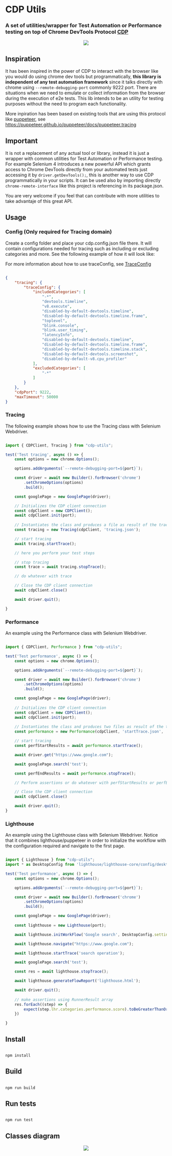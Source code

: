 # CDP Utils

### A set of utilities/wrapper for Test Automation or Performance testing on top of Chrome DevTools Protocol [CDP](https://chromedevtools.github.io/devtools-protocol/)

<p align="center">
  <img src="images/Basic-Diagram.png" />
</p>

## Inspiration

It has been inspired in the power of CDP to interact with the browser like you would do using chrome dev tools but programmatically, **this library is independent of any test automation framework** since it talks directly with chrome using `--remote-debugging-port` commonly 9222 port.  There are situations when we need to emulate or collect information from the browser during the execution of e2e tests.  This lib intends to be an utility for testing purposes without the need to program each functionality.

More inpiration has been based on existing tools that are using this protocol like [puppeteer](https://github.com/puppeteer/puppeteer), see https://puppeteer.github.io/puppeteer/docs/puppeteer.tracing

## Important

It is not a replacement of any actual tool or library, instead it is just a wrapper with common utilities for Test Automation or Performance testing. For example Selenium 4 introduces a new powerful API which grants access to Chrome DevTools directly from your automated tests just accessing it by `driver.getDevTools();`, this is another way to use CDP programmatically in your scripts.  It can be used also by importing directly `chrome-remote-interface` like this project is referencing in its package.json. 

You are very welcome if you feel that can contribute with more utilities to take advantaje of this great API.

## Usage

### Config (Only required for Tracing domain)

Create a config folder and place your cdp.config.json file there.  It will contain configurations needed for tracing such as including or excluding categories and more.  See the following example of how it will look like:

For more information about how to use traceConfig, see [TraceConfig](https://chromedevtools.github.io/devtools-protocol/tot/Tracing/#type-TraceConfig)

```json

{
    "tracing": {
        "traceConfig": {
            "includedCategories": [
                "-*",
                "devtools.timeline",
                "v8.execute",
                "disabled-by-default-devtools.timeline",
                "disabled-by-default-devtools.timeline.frame",
                "toplevel",
                "blink.console",
                "blink.user_timing",
                "latencyInfo",
                "disabled-by-default-devtools.timeline",
                "disabled-by-default-devtools.timeline.frame",
                "disabled-by-default-devtools.timeline.stack",
                "disabled-by-default-devtools.screenshot",
                "disabled-by-default-v8.cpu_profiler"
            ],
            "excludedCategories": [
                "-*"
            ]
        }
    },
    "cdpPort": 9222,
    "maxTimeout": 50000
}

```


### Tracing

The following example shows how to use the Tracing class with Selenium Webdriver.

```js

import { CDPClient, Tracing } from "cdp-utils";

test('Test tracing', async () => {
    const options = new chrome.Options();

    options.addArguments(`--remote-debugging-port=${port}`);

    const driver = await new Builder().forBrowser('chrome')
        .setChromeOptions(options)
        .build();

    const googlePage = new GooglePage(driver);

    // Initializes the CDP client connection
    const cdpClient = new CDPClient();
    await cdpClient.init(port);
    
    // Instantiates the class and produces a file as result of the trace
    const tracing = new Tracing(cdpClient, 'tracing.json');

    // start tracing
    await tracing.startTrace();

    // here you perform your test steps

    // stop tracing
    const trace = await tracing.stopTrace();

    // do whatever with trace

    // Close the CDP client connection
    await cdpClient.close()

    await driver.quit();

}

```

### Performance

An example using the Performance class with Selenium Webdriver.

```js

import { CDPClient, Performance } from "cdp-utils";

test('Test performance', async () => {
    const options = new chrome.Options();

    options.addArguments(`--remote-debugging-port=${port}`);

    const driver = await new Builder().forBrowser('chrome')
        .setChromeOptions(options)
        .build();

    const googlePage = new GooglePage(driver);
    
    // Initializes the CDP client connection
    const cdpClient = new CDPClient();
    await cdpClient.init(port);
    
    // Instantiates the class and produces two files as result of the trace
    const performance = new Performance(cdpClient, 'startTrace.json', 'endTrace.json');

    // start tracing
    const perfStartResults = await performance.startTrace();

    await driver.get("https://www.google.com");

    await googlePage.search('test');

    const perfEndResults = await performance.stopTrace();

    // Perform assertions or do whatever with perfStartResults or perfEndResults

    // Close the CDP client connection
    await cdpClient.close()

    await driver.quit();
}

```

### Lighthouse

An example using the Lighthouse class with Selenium Webdriver.  Notice that it combines lighthouse/puppeteer in order to initialize the workflow with the configuration required and navigate to the first page.

```js

import { Lighthouse } from "cdp-utils";
import * as DesktopConfig from 'lighthouse/lighthouse-core/config/desktop-config.js';

test('Test performance', async () => {
    const options = new chrome.Options();

    options.addArguments(`--remote-debugging-port=${port}`);

    const driver = await new Builder().forBrowser('chrome')
        .setChromeOptions(options)
        .build();

    const googlePage = new GooglePage(driver);
    
    const lighthouse = new Lighthouse(port);

    await lighthouse.initWorkFlow('Google search', DesktopConfig.settings);

    await lighthouse.navigate("https://www.google.com");

    await lighthouse.startTrace('search operation');

    await googlePage.search('test');

    const res = await lighthouse.stopTrace();

    await lighthouse.generateFlowReport('lighthouse.html');

    await driver.quit();
    
    // make assertions using RunnerResult array
    res.forEach((step) => {
        expect(step.lhr.categories.performance.score).toBeGreaterThanOrEqual(0.8);
    })

}

```

## Install

```sh

npm install

```

## Build

```sh

npm run build

```
## Run tests

```sh

npm run test

```

## Classes diagram

<p align="center">
  <img src="images/src_diagram.png" />
</p>
